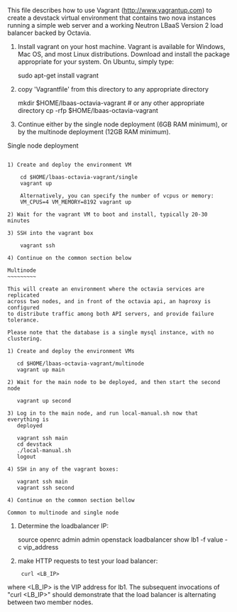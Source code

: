 This file describes how to use Vagrant (http://www.vagrantup.com) to
create a devstack virtual environment that contains two nova instances
running a simple web server and a working Neutron LBaaS Version 2 load
balancer backed by Octavia.

1) Install vagrant on your host machine.  Vagrant is available for
Windows, Mac OS, and most Linux distributions.  Download and install
the package appropriate for your system.  On Ubuntu, simply type:

    sudo apt-get install vagrant

2) copy 'Vagrantfile' from this directory to any appropriate directory

    mkdir $HOME/lbaas-octavia-vagrant            # or any other appropriate directory
    cp -rfp $HOME/lbaas-octavia-vagrant

3) Continue either by the single node deployment (6GB RAM minimum), or by the
multinode deployment (12GB RAM minimum).

Single node deployment
~~~~~~~~~~~~~~~~~~~~~~

1) Create and deploy the environment VM

    cd $HOME/lbaas-octavia-vagrant/single
    vagrant up

    Alternatively, you can specify the number of vcpus or memory:
    VM_CPUS=4 VM_MEMORY=8192 vagrant up

2) Wait for the vagrant VM to boot and install, typically 20-30 minutes

3) SSH into the vagrant box

    vagrant ssh

4) Continue on the common section below

Multinode
~~~~~~~~~

This will create an environment where the octavia services are replicated
across two nodes, and in front of the octavia api, an haproxy is configured
to distribute traffic among both API servers, and provide failure tolerance.

Please note that the database is a single mysql instance, with no clustering.

1) Create and deploy the environment VMs

   cd $HOME/lbaas-octavia-vagrant/multinode
   vagrant up main

2) Wait for the main node to be deployed, and then start the second node

   vagrant up second

3) Log in to the main node, and run local-manual.sh now that everything is
   deployed

   vagrant ssh main
   cd devstack
   ./local-manual.sh
   logout

4) SSH in any of the vagrant boxes:

   vagrant ssh main
   vagrant ssh second

4) Continue on the common section bellow

Common to multinode and single node
~~~~~~~~~~~~~~~~~~~~~~~~~~~~~~~~~~~

1) Determine the loadbalancer IP:

    source openrc admin admin
    openstack loadbalancer show lb1 -f value -c vip_address

2) make HTTP requests to test your load balancer:

        curl <LB_IP>

where <LB_IP> is the VIP address for lb1.  The subsequent invocations of
"curl <LB_IP>" should demonstrate that the load balancer is alternating
between two member nodes.
